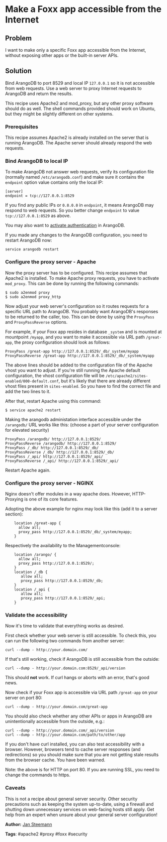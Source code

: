 # Make a Foxx app accessible from the Internet

## Problem

I want to make only a specific Foxx app accessible from the Internet, without exposing other
apps or the built-in server APIs.

## Solution

Bind ArangoDB to port 8529 and local IP `127.0.0.1` so it is not accessible from web
requests. Use a web server to proxy Internet requests to ArangoDB and return the results. 

This recipe uses Apache2 and mod_proxy, but any other proxy software should do as well.
The shell commands provided should work on Ubuntu, but they might be slightly different
on other systems.

### Prerequisites

This recipe assumes Apache2 is already installed on the server that is running ArangoDB.
The Apache server should already respond the web requests.

### Bind ArangoDB to local IP

To make ArangoDB not answer web requests, verify its configuration file (normally named
`/etc/arangodb.conf`) and make sure it contains the `endpoint` option value contains only 
the local IP:

```
[server]
endpoint = tcp://127.0.0.1:8529
```

If you find any public IPs or `0.0.0.0` in `endpoint`, it means ArangoDB may respond to
web requests. So you better change `endpoint` to value `tcp://127.0.0.1:8529` as above.

You may also want to [activate authentication](UsingAuthentication.html) in ArangoDB.

If you made any changes to the ArangoDB configuration, you need to restart ArangoDB now:

```
service arangodb restart
```

### Configure the proxy server - Apache

Now the proxy server has to be configured. This recipe assumes that Apache2 is installed.
To make Apache proxy requests, you have to activate `mod_proxy`. This can be done by running
the following commands:

```
$ sudo a2enmod proxy
$ sudo a2enmod proxy_http 
```

Now adjust your web server's configuration so it routes requests for a specific URL path
to ArangoDB. You probably want ArangoDB's responses to be returned to the caller, too.
This can be done by using the `ProxyPass` and `ProxyPassReverse` options.

For example, if your Foxx app resides in database `_system` and is mounted at mountpoint
`/myapp`, and you want to make it accessible via URL path `/great-app`, the proxy configuration 
should look as follows:

```
ProxyPass /great-app http://127.0.0.1:8529/_db/_system/myapp
ProxyPassReverse /great-app http://127.0.0.1:8529/_db/_system/myapp
```

The above lines should be added to the configuration file of the Apache vhost you want to adjust.
If you're still running the Apache default configuration, the vhost configuration file will 
be `/etc/apache2/sites-enabled/000-default.conf`, but it's likely that there are already
different vhost files present in `sites-enabled`. So you have to find the correct file and
add the two lines to it.

After that, restart Apache using this command:
```
$ service apache2 restart 
```

Making the arangodb administation interface accessible under the `/arangodb/` URL works like this:
(choose a part of your server configuration for elevated security)

```
ProxyPass /arangodb/ http://127.0.0.1:8529/
ProxyPassReverse /arangodb/ http://127.0.0.1:8529/
ProxyPass /_db/ http://127.0.0.1:8529/_db/
ProxyPassReverse /_db/ http://127.0.0.1:8529/_db/
ProxyPass /_api/ http://127.0.0.1:8529/_api/
ProxyPassReverse /_api/ http://127.0.0.1:8529/_api/

```

Restart Apache again.

### Configure the proxy server - NGINX
Nginx doesn't offer modules in a way apache does. However, HTTP-Proxying is one of its core features.

Adopting the above example for nginx may look like this (add it to a server section):

        location /great-app {
          allow all;
          proxy_pass http://127.0.0.1:8529/_db/_system/myapp;
        }

Respectively the availability to the Managementconsole:

        location /arango/ {
          allow all;
          proxy_pass http://127.0.0.1:8529/;
        }
        location /_db {
           allow all;
           proxy_pass http://127.0.0.1:8529/_db;
        }
        location /_api {
           allow all;
           proxy_pass http://127.0.0.1:8529/_api;
        }

### Validate the accessibility

Now it's time to validate that everything works as desired.

First check whether your web server is still accessible. To check this, you can run the 
following two commands from another server:

```
curl --dump - http://your.domain.com/
```

If that's still working, check if ArangoDB is still accessible from the outside:

```
curl --dump - http://your.domain.com:8529/_api/version
```

This should **not** work. If curl hangs or aborts with an error, that's good news.

Now check if your Foxx app is accessible via URL path `/great-app` on your server on port 80:

```
curl --dump - http://your.domain.com/great-app
```

You should also check whether any other APIs or apps in ArangoDB are unintentionally accessible 
from the outside, e.g.:

```
curl --dump - http://your.domain.com/_api/version
curl --dump - http://your.domain.com/path/to/other/app
```

If you don't have curl installed, you can also test accessibility with a browser. However, browsers 
tend to cache server responses (and redirections) so you should make sure that you are not getting 
stale results from the browser cache. You have been warned.

Note: the above is for HTTP on port 80. If you are running SSL, you need to change the commands to https.


### Caveats

This is not a recipe about general server security. Other security precautions such as keeping
the system up-to-date, using a firewall and shutting down unnecessary services on web-facing
hosts still apply. Get help from an expert when unsure about your general server configuration!


**Author:** [Jan Steemann](https://github.com/jsteemann)

**Tags**: #apache2 #proxy #foxx #security
